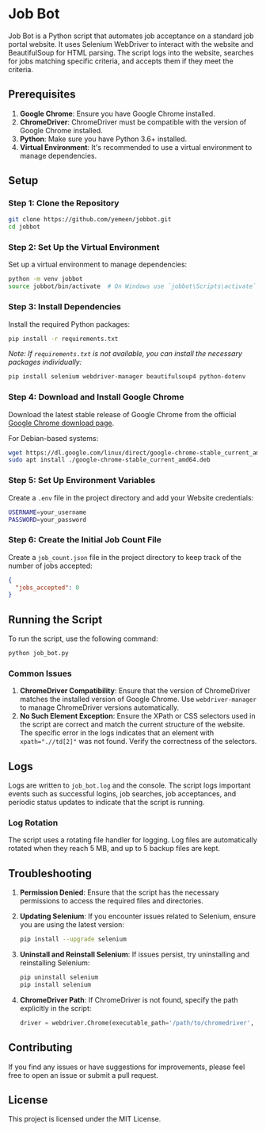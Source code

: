 # Job Bot

Job Bot is a Python script that automates job acceptance on a standard job portal website. It uses Selenium WebDriver to interact with the website and BeautifulSoup for HTML parsing. The script logs into the website, searches for jobs matching specific criteria, and accepts them if they meet the criteria.

## Prerequisites

1. **Google Chrome**: Ensure you have Google Chrome installed.
2. **ChromeDriver**: ChromeDriver must be compatible with the version of Google Chrome installed.
3. **Python**: Make sure you have Python 3.6+ installed.
4. **Virtual Environment**: It's recommended to use a virtual environment to manage dependencies.

## Setup

### Step 1: Clone the Repository

```sh
git clone https://github.com/yemeen/jobbot.git
cd jobbot
```

### Step 2: Set Up the Virtual Environment

Set up a virtual environment to manage dependencies:

```sh
python -m venv jobbot
source jobbot/bin/activate  # On Windows use `jobbot\Scripts\activate`
```

### Step 3: Install Dependencies

Install the required Python packages:

```sh
pip install -r requirements.txt
```

_Note: If `requirements.txt` is not available, you can install the necessary packages individually:_

```sh
pip install selenium webdriver-manager beautifulsoup4 python-dotenv
```

### Step 4: Download and Install Google Chrome

Download the latest stable release of Google Chrome from the official [Google Chrome download page](https://www.google.com/chrome/).

For Debian-based systems:

```sh
wget https://dl.google.com/linux/direct/google-chrome-stable_current_amd64.deb
sudo apt install ./google-chrome-stable_current_amd64.deb
```

### Step 5: Set Up Environment Variables

Create a `.env` file in the project directory and add your Website credentials:

```sh
USERNAME=your_username
PASSWORD=your_password
```

### Step 6: Create the Initial Job Count File

Create a `job_count.json` file in the project directory to keep track of the number of jobs accepted:

```json
{
  "jobs_accepted": 0
}
```

## Running the Script

To run the script, use the following command:

```sh
python job_bot.py
```

### Common Issues

1. **ChromeDriver Compatibility**: Ensure that the version of ChromeDriver matches the installed version of Google Chrome. Use `webdriver-manager` to manage ChromeDriver versions automatically.
2. **No Such Element Exception**: Ensure the XPath or CSS selectors used in the script are correct and match the current structure of the website. The specific error in the logs indicates that an element with `xpath=".//td[2]"` was not found. Verify the correctness of the selectors.

## Logs

Logs are written to `job_bot.log` and the console. The script logs important events such as successful logins, job searches, job acceptances, and periodic status updates to indicate that the script is running.

### Log Rotation

The script uses a rotating file handler for logging. Log files are automatically rotated when they reach 5 MB, and up to 5 backup files are kept.

## Troubleshooting

1. **Permission Denied**: Ensure that the script has the necessary permissions to access the required files and directories.
2. **Updating Selenium**: If you encounter issues related to Selenium, ensure you are using the latest version:

   ```sh
   pip install --upgrade selenium
   ```

3. **Uninstall and Reinstall Selenium**: If issues persist, try uninstalling and reinstalling Selenium:

   ```sh
   pip uninstall selenium
   pip install selenium
   ```

4. **ChromeDriver Path**: If ChromeDriver is not found, specify the path explicitly in the script:

   ```python
   driver = webdriver.Chrome(executable_path='/path/to/chromedriver', options=options)
   ```

## Contributing

If you find any issues or have suggestions for improvements, please feel free to open an issue or submit a pull request.

## License

This project is licensed under the MIT License.
